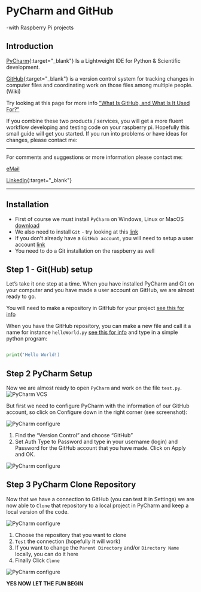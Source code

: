 # PyCharm and GitHub
-with Raspberry Pi projects

## Introduction

[PyCharm](https://www.jetbrains.com/pycharm/download/){:target="_blank"} Is a Lightweight IDE for Python & Scientific development.

[GitHub](https://github.com/){:target="_blank"} is a version control system for tracking changes in computer files and coordinating work on those files among multiple people.(Wiki)

Try looking at this page for more info ["What Is GitHub, and What Is It Used For?"](https://www.howtogeek.com/180167/htg-explains-what-is-github-and-what-do-geeks-use-it-for/)

If you combine these two products / services, you will get a more fluent workflow developing and testing code on your raspberry pi. Hopefully this small guide will get you started. If you run into problems or have ideas for changes, please contact me:

______
For comments and suggestions or more information please contact me:

[eMail](mailto:hans@eaaa.dk)

[Linkedin](https://www.linkedin.com/in/hansjeppesen/){:target="_blank"}

______

## Installation

- First of course we must install `PyCharm` on Windows, Linux or MacOS [download](https://www.jetbrains.com/pycharm/download/)
- We also need to install `Git` - try looking at this [link](https://git-scm.com/book/en/v2/Getting-Started-Installing-Git)
- If you don’t already have a `GitHub account`, you will need to setup a user account [link](https://github.com/)
- You need to do a Git installation on the raspberry as well

## Step 1 - Git(Hub) setup

Let’s take it one step at a time. When you have installed PyCharm and Git on your computer and you have made a user account on GitHub, we are almost ready to go.

You will need to make a repository in GitHub for your project [see this for info](https://help.github.com/articles/creating-a-new-repository/)

When you have the GitHub repository, you can make a new file and call it a name for instance `helloWorld.py` [see this for info]( https://help.github.com/articles/creating-new-files/) and type in a simple python program:

```Python

print('Hello World!)

```
## Step 2 PyCharm Setup

Now we are almost ready to open `PyCharm` and work on the file `test.py`.
![PyCharm VCS](https://hanshenrikjeppesen.github.io/ITEK_01_network/doc/images/PyCharm_VCS.png)

But first we need to configure PyCharm with the information of our GitHub account, so click on Configure down in the right corner (see screenshot):

![PyCharm configure](https://hanshenrikjeppesen.github.io/ITEK_01_network/doc/images/PyCharm_configure.jpg)

1. Find the “Version Control” and choose “GitHub”
1. Set Auth Type to Password and type in your username (login) and Password for the GitHub account that you have made. Click on Apply and OK. 

![PyCharm configure](https://hanshenrikjeppesen.github.io/ITEK_01_network/doc/images/PyCharm_configure_github.jpg)

## Step 3 PyCharm Clone Repository

Now that we have a connection to GitHub (you can test it in Settings) we are now able to `Clone` that repository to a local project in PyCharm and keep a local version of the code.

![PyCharm configure](https://hanshenrikjeppesen.github.io/ITEK_01_network/doc/images/PyCharm_git_clone.jpg)

1. Choose the repository that you want to clone
1. `Test` the connection (hopefully it will work)
1. If you want to change the `Parent Directory` and/or `Directory Name` locally, you can do it here
1. Finally Click `Clone`

![PyCharm configure](https://hanshenrikjeppesen.github.io/ITEK_01_network/doc/images/PyCharm_git_yes.jpg)

**YES NOW LET THE FUN BEGIN**















